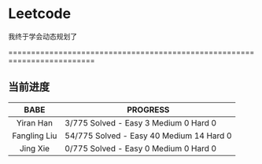 # Leetcode

 我终于学会动态规划了
 
 =========================================================================
 
## 当前进度

|     BABE      | PROGRESS                                  |
| :-----------: | ----------------------------------------- |
|   Yiran Han   |  3/775 Solved - Easy  3 Medium 0  Hard 0  |
| Fangling Liu  | 54/775 Solved - Easy 40 Medium 14 Hard 0  |
|    Jing Xie   |  0/775 Solved - Easy  0 Medium 0  Hard 0  |

